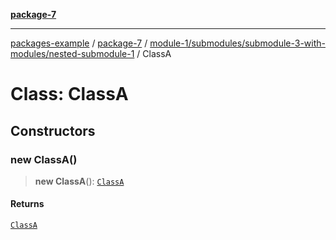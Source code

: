 [**package-7**](../../../../../index.md)

***

[packages-example](../../../../../../packages.md) / [package-7](../../../../../index.md) / [module-1/submodules/submodule-3-with-modules/nested-submodule-1](../index.md) / ClassA

# Class: ClassA

## Constructors

### new ClassA()

> **new ClassA**(): [`ClassA`](ClassA.md)

#### Returns

[`ClassA`](ClassA.md)
